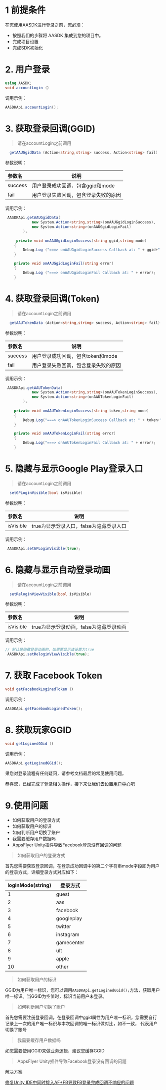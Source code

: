 # 1 前提条件
在您使用AASDK进行登录之前，您必须：

- 按照我们的步骤将 AASDK 集成到您的项目中。
- 完成项目设置
- 完成SDK初始化


# 2. 用户登录
```csharp
using AASDK;
void accountLogin (）
```

调用示例：

```csharp
AASDKApi.accountLogin();
```

# 3. 获取登录回调(GGID)
>请在accountLogin之前调用

```csharp
  getAAUGgidData (Action<string,string> success, Action<string> fail)
```
参数说明：

|参数名|说明|
|:----  |-----   |
|success |用户登录成功回调，包含ggid和mode   |
|fail | 用户登录失败回调，包含登录失败的原因  |

调用示例：

```csharp
 AASDKApi.getAAUGgidData(
			new System.Action<string,string>(onAAUGgidLoginSuccess),
			new System.Action<string>(onAAUGgidLoginFail)
		);
		
	 private void onAAUGgidLoginSuccess(string ggid,string mode)
	{
        Debug.Log ("===> onAAUGgidLoginSuccess Callback at: " + ggid+" mode:"+mode);
	}

	private void onAAUGgidLoginFail(string error)
	{
        Debug.Log ("===> onAAUGgidLoginFail Callback at: " + error);
	}
```

# 4. 获取登录回调(Token)
>请在accountLogin之前调用

```csharp
  getAAUTokenData (Action<string,string> success, Action<string> fail)
```
参数说明：

|参数名|说明|
|:----  |-----   |
|success |用户登录成功回调，包含token和mode   |
|fail | 用户登录失败回调，包含登录失败的原因  |

调用示例：

```csharp
 AASDKApi.getAAUTokenData(
			new System.Action<string,string>(onAAUTokenLoginSuccess),
			new System.Action<string>(onAAUTokenLoginFail)
		);
		
    private void onAAUTokenLoginSuccess(string token,string mode)
    {
        Debug.Log("===> onAAUTokenLoginSuccess Callback at: " + token+" mode :"+mode);
    }

    private void onAAUTokenLoginFail(string error)
    {
        Debug.Log("===> onAAUTokenLoginFail Callback at: " + error);
    }
```

# 5. 隐藏与显示Google Play登录入口
>请在accountLogin之前调用

```csharp
  setGPLoginVisible(bool isVisible)
```
参数说明：

|参数名|说明|
|:----  |-----   |
|isVisible |true为显示登录入口，false为隐藏登录入口   |

调用示例：

```csharp
 AASDKApi.setGPLoginVisible(true);
```

# 6. 隐藏与显示自动登录动画
>请在accountLogin之前调用

```csharp
  setReloginViewVisible(bool isVisible)
```
参数说明：

|参数名|说明|
|:----  |-----   |
|isVisible |true为显示登录动画，false为隐藏登录动画   |

调用示例：

```csharp
// 默认是隐藏登录动画的，如果要显示请设置为true
 AASDKApi.setReloginViewVisible(true);
```
# 7.  获取 Facebook Token
```csharp
void getFacebookLoginedToken (）
```

调用示例：

```csharp
AASDKApi.getFacebookLoginedToken();
```

# 8.  获取玩家GGID
```csharp
void getLoginedGGid (）
```

调用示例：

```csharp
AASDKApi.getLoginedGGid();
```

果您对登录流程有任何疑问，请参考文档最后的常见使用问题。

恭喜您，已经完成了登录相关操作，接下来让我们去设置[用户中心](/aasdk/unity/unity_user_center.md)吧

# 9.使用问题

- 如何获取用户的登录方式
- 如何获取用户的标识
- 如何判断用户切换了账户
- 我需要缓存用户数据吗
- AppsFlyer Unity插件导致Facebook登录没有回调的问题

> <span id="aasdk_unity_login_faq_1">如何获取用户的登录方式</span>

首先您需要获取登录回调，在登录成功回调中的第二个字符串mode字段即为用户的登录方式，详细登录方式对应如下：

| loginMode(string) | 登录方式   |
| -------------- | ---------- |
| 1              | guest      |
| 2              | aas        |
| 3              | facebook   |
| 4              | googleplay |
| 5              | twitter    |
| 6              | instagram  |
| 7              | gamecenter |
| 8              | ult        |
| 9              | apple      |
| 10             | other      |


> <span id="aasdk_unity_login_faq_2">如何获取用户的标识</span>

GGID为用户唯一标识，您可以调用`AASDKApi.getLoginedGGid();`方法，获取用户唯一标识。当GGID为空值时，标识当前用户未登录。

> <span id="aasdk_unity_login_faq_3">如何判断用户切换了账户</span>

首先您需要注册登录回调，在登录回调中ggid属性为用户唯一标识，您需要自行记录上一次的用户唯一标识与本次回调的唯一标识做对比，如不一致， 代表用户切换了账号

> <span id="aasdk_unity_login_faq_4">我需要缓存用户数据吗</span>

如您需要使用GGID来做业务逻辑，建议您缓存GGID


><span id="aasdk_unity_login_faq_5">AppsFlyer Unity插件导致Facebook登录没有回调的问题</span>

解决方案

[修复Unity IDE中同时接入AF+FB导致FB登录完成回调不响应的问题](https://github.com/Avid-ly/AASDK-UnityPackage/blob/master/%E4%BF%AE%E5%A4%8DAF%2BFB%E5%AF%BC%E8%87%B4FB%E7%99%BB%E5%BD%95%E5%AE%8C%E6%88%90%E5%9B%9E%E8%B0%83%E4%B8%8D%E5%93%8D%E5%BA%94%E7%9A%84%E9%97%AE%E9%A2%98.md)
